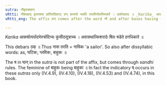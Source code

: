 ```yaml
---
sutra: नौद्व्यचष्ठन्
vRtti: नौशब्दाद् द्व्यत्तश्च प्रातिपदिकाट् ठन् प्रत्ययो भवति तरतीत्येतस्मिन्नर्थे । ठकोपवादः ॥ _Karika_ आकर्षात्पर्पादभेर्स्त्रादिभ्यः कुसीदसूत्राच्च । अवासथात्किशरादेः षितः षडेते ठगधिकारे ॥
vRtti_eng: The affix ठन् comes after the word नौ and after bases having two syllables, in the sense of 'he crosses there with'.

---
```

_Karika_
आकर्षात्पर्पादभेर्स्त्रादिभ्यः कुसीदसूत्राच्च ।
अवासथात्किशरादेः षितः षडेते ठगधिकारे ॥

This debars ठक् ॥ Thus नावा तरति = नाविकः 'a sailor'. So also after dissyllabic words: as, घटिकः, प्लविकः, बाहुकः ॥

The ष in ष्ठन् in the _sutra_ is not part of the affix, but comes through _sandhi_ rules. The feminine of बाहुकः being बाहुका ॥ In fact the indicatory ष् occurs in these _sutras_ only (IV.4.9), (IV.4.10), (IV.4.18), (IV.4.53) and (IV.4.74), in this book.